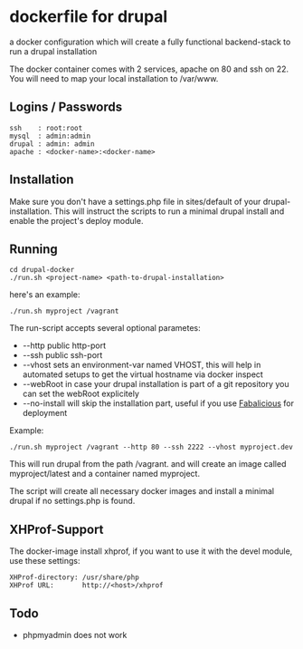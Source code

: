 # dockerfile for drupal

a docker configuration which will create a fully functional backend-stack to run a drupal installation

The docker container comes with 2 services, apache on 80 and ssh on 22. You will need to map your local installation to /var/www.

## Logins / Passwords

    ssh    : root:root
    mysql  : admin:admin
    drupal : admin: admin
    apache : <docker-name>:<docker-name>


## Installation

Make sure you don't have a settings.php file in sites/default of your drupal-installation. This will instruct the scripts to run a minimal drupal install and enable the project's deploy module.

## Running

    cd drupal-docker
    ./run.sh <project-name> <path-to-drupal-installation>

here's an example:

    ./run.sh myproject /vagrant

The run-script accepts several optional parametes:

* --http <port> public http-port
* --ssh <port> public ssh-port
* --vhost <name> sets an environment-var named VHOST, this will help in automated setups to get the virtual hostname via docker inspect
* --webRoot <root-folder> in case your drupal installation is part of a git repository you can set the webRoot explicitely
* --no-install will skip the installation part, useful if you use [Fabalicious](https://github.com/stmh/fabalicious) for deployment

Example:

    ./run.sh myproject /vagrant --http 80 --ssh 2222 --vhost myproject.dev



This will run drupal from the path /vagrant. and will create an image called myproject/latest and a container named myproject.

The script will create all necessary docker images and install a minimal drupal if no settings.php is found.

## XHProf-Support

The docker-image install xhprof, if you want to use it with the devel module, use these settings:

    XHProf-directory: /usr/share/php
    XHProf URL:       http://<host>/xhprof

## Todo

* phpmyadmin does not work
